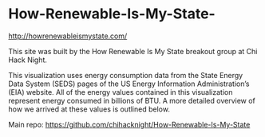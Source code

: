 
# How-Renewable-Is-My-State-

http://howrenewableismystate.com/

This site was built by the How Renewable Is My State breakout group at Chi Hack Night.

This visualization uses energy consumption data from the State Energy Data System (SEDS) pages of the US Energy Information Administration’s (EIA) website. All of the energy values contained in this visualization represent energy consumed in billions of BTU. A more detailed overview of how we arrived at these values is outlined below.

Main repo: https://github.com/chihacknight/How-Renewable-Is-My-State
